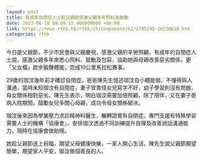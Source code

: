 ```yaml
---
layout: post
title: 有成年自閉症人士趁父親節感激父親多年照料及鼓勵
date: 2023-06-18 08:09:17.000000000 +08:00
link: https://news.rthk.hk/rthk/ch/component/k2/1705295-20230618.htm
categories: rthk
---
```


今日是父親節，不少市民會與父親慶祝，感激父親的辛勞照顧。有成年的自閉症人士說，感激父親多年來悉心照料、鼓勵及包容，協助她與母親改善惡劣關係，更「父女檔」跑步鍛鍊體能，完成10公里馬拉松賽事。

29歲的珈汶幾年前才確診自閉症。爸爸陳先生憶述珈汶自小體能弱，不懂得與人溝通，當時未知珈汶有自閉症，妻子曾責怪女兒寫字不好，幼子學習則沒有問題，母女關係相對惡劣。陳先生表示，明白珈汶需要加倍照顧，除了陪伴，又在妻子患病入院期間，鼓勵女兒多關心母親，成功令母女關係破冰。

珈汶後來因為學業壓力求診精神科醫生，輾轉證實有自閉症。專門支援有特殊學習需要人士的機構「協康會」，安排珈汶透過不同訓練提升自理及改善說話溝通能力，現時在協康會做助理。

她趁父親節送上祝福，期望父母健康快樂，一家人開心生活。陳先生說父親節願望簡單，期望家人平安，珈汶做個善良的人。
